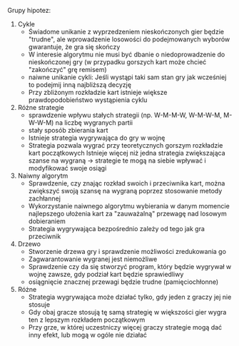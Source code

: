 Grupy hipotez:

1. Cykle
   - Świadome unikanie z wyprzedzeniem nieskończonych gier będzie "trudne", ale wprowadzenie losowości do podejmowanych wyborów gwarantuje, że gra się skończy
   - W interesie algorytmu nie musi być dbanie o niedoprowadzenie do nieskończonej gry (w przypadku gorszych kart może chcieć "zakończyć" grę remisem)
   - naiwne unikanie cykli: Jeśli wystąpi taki sam stan gry jak wcześniej to podejmij inną najbliższą decyzję
   - Przy zbliżonym rozkładzie kart istnieje większe prawdopodobieństwo wystąpienia cyklu
2. Różne strategie
   - sprawdzenie wpływu stałych strategii (np. W-M-M-W, W-M-W-M, M-W-W-M) na liczbę wygranych partii
   - stały sposób zbierania kart
   - Istnieje strategia wygrywająca do gry w wojnę
   - Strategia pozwala wygrać przy teoretycznych gorszym rozkładzie kart początkowych
     Istnieje więcej niż jedna strategia zwiększająca szanse na wygraną -> strategie te mogą na siebie wpływać i modyfikować swoje osiągi
3. Naiwny algorytm
   - Sprawdzenie, czy znając rozkład swoich i przeciwnika kart, można zwiększyć swoją szansę na wygraną poprzez stosowanie metody zachłannej
   - Wykorzystanie naiwnego algorytmu wybierania w danym momencie najlepszego ułożenia kart za "zauważalną" przewagę nad losowym dobieraniem
   - Strategia wygrywająca bezpośrednio zależy od tego jak gra przeciwnik
4. Drzewo
   - Stworzenie drzewa gry i sprawdzenie możliwości zredukowania go
   - Zagwarantowanie wygranej jest niemożliwe
   - Sprawdzenie czy da się stworzyć program, który będzie wygrywał w wojnę zawsze, gdy podział kart będzie sprawiedliwy
   - osiągnięcie znacznej przewagi będzie trudne (pamięciochłonne)
5. Różne
   - Strategia wygrywająca może działać tylko, gdy jeden z graczy jej nie stosuje
   - Gdy obaj gracze stosują tę samą strategię w większości gier wygra ten z lepszym rozkładem początkowym
   - Przy grze, w której uczestniczy więcej graczy strategie mogą dać inny efekt, lub mogą w ogóle nie działać
